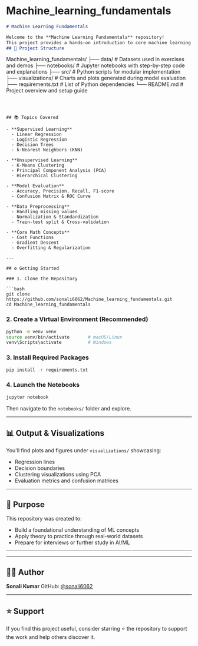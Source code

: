 # Machine_learning_fundamentals

```markdown
# Machine Learning Fundamentals

Welcome to the **Machine Learning Fundamentals** repository!  
This project provides a hands-on introduction to core machine learning algorithms and concepts using Python. It’s ideal for students, self-learners, and anyone who wants to solidify their understanding of supervised and unsupervised learning from scratch.
## 📁 Project Structure

```

Machine\_learning\_fundamentals/
├── data/               # Datasets used in exercises and demos
├── notebooks/          # Jupyter notebooks with step-by-step code and explanations
├── src/                # Python scripts for modular implementation
├── visualizations/     # Charts and plots generated during model evaluation
├── requirements.txt    # List of Python dependencies
└── README.md           # Project overview and setup guide

````



## 📚 Topics Covered

- **Supervised Learning**
  - Linear Regression
  - Logistic Regression
  - Decision Trees
  - k-Nearest Neighbors (KNN)

- **Unsupervised Learning**
  - K-Means Clustering
  - Principal Component Analysis (PCA)
  - Hierarchical Clustering

- **Model Evaluation**
  - Accuracy, Precision, Recall, F1-score
  - Confusion Matrix & ROC Curve

- **Data Preprocessing**
  - Handling missing values
  - Normalization & Standardization
  - Train-test split & Cross-validation

- **Core Math Concepts**
  - Cost Functions
  - Gradient Descent
  - Overfitting & Regularization

---

## ⚙️ Getting Started

### 1. Clone the Repository

```bash
git clone https://github.com/sonali6062/Machine_learning_fundamentals.git
cd Machine_learning_fundamentals
````

### 2. Create a Virtual Environment (Recommended)

```bash
python -m venv venv
source venv/bin/activate       # macOS/Linux
venv\Scripts\activate          # Windows
```

### 3. Install Required Packages

```bash
pip install -r requirements.txt
```

### 4. Launch the Notebooks

```bash
jupyter notebook
```

Then navigate to the `notebooks/` folder and explore.

---

## 📊 Output & Visualizations

You'll find plots and figures under `visualizations/` showcasing:

* Regression lines
* Decision boundaries
* Clustering visualizations using PCA
* Evaluation metrics and confusion matrices

---

## 🎯 Purpose

This repository was created to:

* Build a foundational understanding of ML concepts
* Apply theory to practice through real-world datasets
* Prepare for interviews or further study in AI/ML

---

---

## 👩‍💻 Author

**Sonali Kumar**
GitHub: [@sonali6062](https://github.com/sonali6062)

---

## ⭐️ Support

If you find this project useful, consider starring ⭐ the repository to support the work and help others discover it.

```


